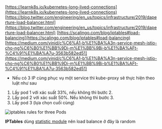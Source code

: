 [https://learnk8s.io/kubernetes-long-lived-connections](https://learnk8s.io/kubernetes-long-lived-connections)
[https://blog.twitter.com/engineering/en_us/topics/infrastructure/2019/daperture-load-balancer.html](https://blog.twitter.com/engineering/en_us/topics/infrastructure/2019/daperture-load-balancer.html)
[https://scalingo.com/blog/iptables#load-balancing](https://scalingo.com/blog/iptables#load-balancing)
[https://medium.com/vinid/c%C6%A1-b%E1%BA%A3n-service-mesh-istio-cho-ng%C6%B0%E1%BB%9Di-m%E1%BB%9Bi-b%E1%BA%AFt-%C4%91%E1%BA%A7u-3563b582ed51](https://medium.com/vinid/c%C6%A1-b%E1%BA%A3n-service-mesh-istio-cho-ng%C6%B0%E1%BB%9Di-m%E1%BB%9Bi-b%E1%BA%AFt-%C4%91%E1%BA%A7u-3563b582ed51)
- Nếu có 3 IP cùng phục vụ một service thì kube-proxy sẽ thực hiện theo luật như sau
1. Lấy pod 1 với xác suất 33%, nếu không thì bước 2.
2. Lấy pod 2 với xác suất 50%. Nếu không thì bước 3.
3. Lấy pod 3 (lựa chọn cuối cùng)

![iptables rules for three Pods](https://learnk8s.io/a/851d04da950f1e7db3e460ba902c0ede.svg)

**IPTables** dùng [statistic module]([http://ipset.netfilter.org/iptables-extensions.man.html#lbCD](http://ipset.netfilter.org/iptables-extensions.man.html#lbCD)) nên load balance ở đây là random
<!--stackedit_data:
eyJoaXN0b3J5IjpbLTg2MDUwOTM5NSwtMTgxOTAwNjAyLDE5Nj
c3NzQzMjRdfQ==
-->